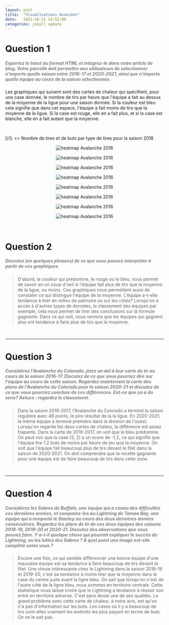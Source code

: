 ```yaml
---
layout: post
title:  "Visualisations Avancées"
date:   2021-10-15 14:52:00
categories: jekyll update
---
```


# Question 1

##### <span style="color:grey">Exportez le tracé au format HTML et intégrez-le dans votre article de blog. Votre parcelle doit permettre aux utilisateurs de sélectionner n'importe quelle saison entre 2016-17 et 2020-2021, ainsi que n'importe quelle équipe au cours de la saison sélectionnée.</span>


Les graphiques qui suivent sont des cartes de chaleur qui spécifient, pour une case donnée, le nombre de tirs par heure que l'équipe a fait au dessus de la moyenne de la ligue pour une saison donnée. Si la couleur est bleu cela signifie que dans cet espace, l'équipe a fait moins de tirs que la moyenne de la ligue. Si la case est rouge, elle en a fait plus, et si la case est blanche, elle en a fait autant que la moyenne.

<br>

[//]: <> Nombre de tires et de buts par type de tires pour la saison 2018

<p align="center">
  <img src="/assets/echauffement/Avalanche_2016.png" alt="heatmap Avalanche 2016"/>
</p>
<p align="center">
  <img src="/assets/echauffement/Avalanche_2020.png" alt="heatmap Avalanche 2016"/>
</p>
<p align="center">
  <img src="/assets/echauffement/Sabres_2018.png" alt="heatmap Avalanche 2016"/>
</p>
<p align="center">
  <img src="/assets/echauffement/Lightning_2018.png" alt="heatmap Avalanche 2016"/>
</p>
<p align="center">
  <img src="/assets/echauffement/Sabres_2019.png" alt="heatmap Avalanche 2016"/>
</p>
<p align="center">
  <img src="/assets/echauffement/Lightning_2019.png" alt="heatmap Avalanche 2016"/>
</p>
<p align="center">
  <img src="/assets/echauffement/Sabres_2020.png" alt="heatmap Avalanche 2016"/>
</p>
<p align="center">
  <img src="/assets/echauffement/Lightning_2020.png" alt="heatmap Avalanche 2016"/>
</p>


<br>


# Question 2

##### <span style="color:grey">Discutez (en quelques phrases) de ce que vous pouvez interpréter à partir de ces graphiques.</span>

>D'abord, la couleur qui prédomine, le rouge ou le bleu, nous permet de savoir en un coup d'oeil si l'équipe fait plus de tirs que la moyenne de la ligue, ou moins. Ces graphiques nous permettent aussi de constater ce qui distingue l'équipe de la moyenne. L'équipe a-t-elle tendance à tirer en milieu de patinoire ou sur les côtés? Lorsqu'on a accès à d'autres types de données, le classement des équipes par exemple, cela nous permet de tirer des conclusions sur la formule gagnante. Dans ce qui suit, nous verrons que les équipes qui gagnent plus ont tendance à faire plus de tirs que la moyenne.

<br>

---

# Question 3

##### <span style="color:grey">Considérez l'Avalanche du Colorado; jetez un œil à leur carte de tir au cours de la saison 2016-17. Discutez de ce que vous pourriez dire sur l'équipe au cours de cette saison. Regardez maintenant la carte des plans de l'Avalanche du Colorado pour la saison 2020-21 et discutez de ce que vous pourriez conclure de ces différences. Est-ce que ça a du sens? Astuce : regardez le classement.</span>


>Dans la saison 2016-2017, l'Avalanche du Colorado a terminé la saison régulière avec 48 points, le pire résultat de la la ligue. En 2020-2021, la même équipe a terminé première dans la division de l'ouest. Lorsqu'on regarde les deux cartes de chaleur, la différence est assez frapante. Dans la carte de 2016-2017, on voit que le bleu prédomine. On peut voir que la case (3, 2) a un score de -1.2, ce qui signifie que l'équipe tire 1.2 buts de moins par heure de jeu que la moyenne. On voit que l'équipe fait beaucoup plus de tirs devant le filet dans la saison de 2020-2021. On doit comprendre que la recette gagnante pour une équipe est de faire beaucoup de tirs dans cette zone.

<br>

---

# Question 4

##### <span style="color:grey">Considérez les Sabres de Buffalo, une équipe qui a connu des difficultés ces dernières années, et comparez-les au Lightning de Tampa Bay, une équipe qui a remporté le Stanley au cours des deux dernières années consécutives. Regardez les plans de tir de ces deux équipes des saisons 2018-19, 2019-20 et 2020-21. Discutez des observations que vous pouvez faire. Y a-t-il quelque chose qui pourrait expliquer le succès du Lightning, ou les luttes des Sabres ? À quel point une image est-elle complète selon vous ?</span>
 
 
>Encore une fois, ce qui semble différencier une bonne équipe d'une mauvaise équipe est sa tendance à faire beaucoup de tirs devant le filet. Une chose intéressante chez le Lightning dans la saison 2018-19 et 2019-20, c'est sa tendance à moins tirer que la moyenne dans la case du centre juste avant la ligne bleu. On sait que lorsqu'on n'est de l'autre côté de la ligne bleu, nous sommes en territoire centrale. Cette statistique nous laisse croire que le Lightning a tendance à réussir son entré en territoire adverse. C'est sans doute une de ses qualités.
Le grand problème avec cette carte de chaleur, à notre avis, est qu'on n'a pas d'information sur les buts. Les cases où il y a beaucoup de tirs sont-elles vraiment les endroits les plus payant en terme de buts. On ne le sait pas.



